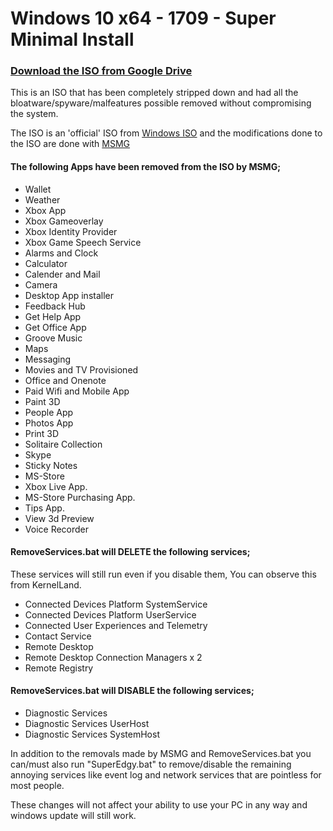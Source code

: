 # Windows 10 x64 - 1709 - Super Minimal Install
### [Download the ISO from Google Drive](https://drive.google.com/open?id=1aI7pdDj5zwz1F0dP4JXV1iAGG0hAoWpB)

This is an ISO that has been completely stripped down and had all the bloatware/spyware/malfeatures possible removed without compromising the system.

The ISO is an 'official' ISO from [Windows ISO](http://windowsiso.net/windows-10-iso/windows-10-creators-update-1709-download-build-16299-15/) and the modifications done to the ISO are done with [MSMG](https://www.ghacks.net/2017/05/02/create-custom-windows-10-installations-with-msmg-toolkit/)


#### The following Apps have been removed from the ISO by MSMG;
* Wallet
* Weather
* Xbox App
* Xbox Gameoverlay
* Xbox Identity Provider
* Xbox Game Speech Service
* Alarms and Clock
* Calculator
* Calender and Mail
* Camera
* Desktop App installer
* Feedback Hub
* Get Help App
* Get Office App
* Groove Music
* Maps
* Messaging
* Movies and TV Provisioned
* Office and Onenote
* Paid Wifi and Mobile App
* Paint 3D
* People App
* Photos App
* Print 3D
* Solitaire Collection
* Skype
* Sticky Notes
* MS-Store
* Xbox Live App.
* MS-Store Purchasing App.
* Tips App.
* View 3d Preview
* Voice Recorder


#### RemoveServices.bat will DELETE the following services;
These services will still run even if you disable them, You can observe this from KernelLand.
* Connected Devices Platform SystemService
* Connected Devices Platform UserService
* Connected User Experiences and Telemetry
* Contact Service
* Remote Desktop
* Remote Desktop Connection Managers x 2
* Remote Registry

#### RemoveServices.bat will DISABLE the following services;
* Diagnostic Services
* Diagnostic Services UserHost
* Diagnostic Services SystemHost


In addition to the removals made by MSMG and RemoveServices.bat you can/must also run "SuperEdgy.bat" to remove/disable the remaining annoying services like event log and network services that are pointless for most people.

These changes will not affect your ability to use your PC in any way and windows update will still work.
